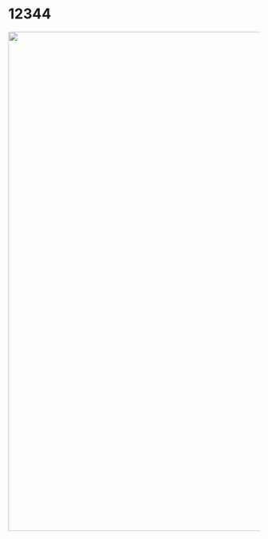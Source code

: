 # 12344
<html>
    <body>
        <img src="https://psv4.userapi.com/c536436/u388892048/docs/d33/fcb44dae36f2/IMG_6443.jpg?extra=GWdyXqKaS2Xe3X_OOePSd9xSoRR8UrRq8p7NfcdT-Hqxyum4QQ8Wc5O43Yzh2RZlKxxgp2rkeiOnu40kpqKlptEm3MesKXs8U78_wuGitXliiEk_7GTpLnxlrcIq3977Kq_jd2Xr_KmjLctnv_d21x6wKLk"width:"500px" height="1000px"/>
    </body>
</html>

